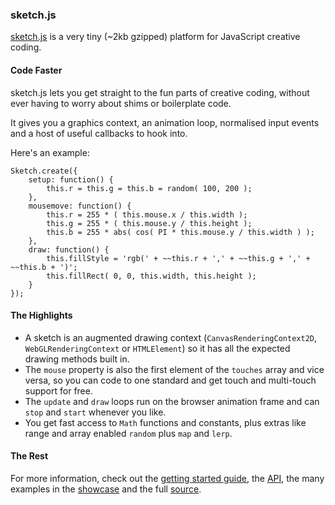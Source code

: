 ### sketch.js

[sketch.js](http://soulwire.github.io/sketch.js/) is a very tiny (~2kb gzipped) platform for JavaScript creative coding.

#### Code Faster

sketch.js lets you get straight to the fun parts of creative coding, without ever having to worry about shims or boilerplate code.

It gives you a graphics context, an animation loop, normalised input events and a host of useful callbacks to hook into.

Here's an example:

    Sketch.create({
        setup: function() {
            this.r = this.g = this.b = random( 100, 200 );
        },
        mousemove: function() {
            this.r = 255 * ( this.mouse.x / this.width );
            this.g = 255 * ( this.mouse.y / this.height );
            this.b = 255 * abs( cos( PI * this.mouse.y / this.width ) );
        },
        draw: function() {
            this.fillStyle = 'rgb(' + ~~this.r + ',' + ~~this.g + ',' + ~~this.b + ')';
            this.fillRect( 0, 0, this.width, this.height );
        }
    });

#### The Highlights

 * A sketch is an augmented drawing context (`CanvasRenderingContext2D`, `WebGLRenderingContext` or `HTMLElement`) so it has all the expected drawing methods built in.
 * The `mouse` property is also the first element of the `touches` array and vice versa, so you can code to one standard and get touch and multi-touch support for free.
 * The `update` and `draw` loops run on the browser animation frame and can `stop` and `start` whenever you like.
 * You get fast access to `Math` functions and constants, plus extras like range and array enabled `random` plus `map` and `lerp`.

#### The Rest

For more information, check out the [getting started guide](https://github.com/soulwire/sketch.js/wiki/Getting-Started), the [API](https://github.com/soulwire/sketch.js/wiki/API), the many examples in the [showcase](http://soulwire.github.com/sketch.js/) and the full [source](https://github.com/soulwire/sketch.js/blob/master/js/sketch.js).